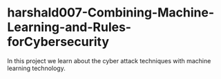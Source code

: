 # harshald007-Combining-Machine-Learning-and-Rules-forCybersecurity
In this project we learn about the cyber attack techniques with machine learning technology.

